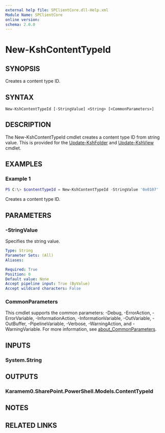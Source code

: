 ```yaml
---
external help file: SPClientCore.dll-Help.xml
Module Name: SPClientCore
online version:
schema: 2.0.0
---
```


# New-KshContentTypeId

## SYNOPSIS
Creates a content type ID.

## SYNTAX

```
New-KshContentTypeId [-StringValue] <String> [<CommonParameters>]
```

## DESCRIPTION
The New-KshContentTypeId cmdlet creates a content type ID from string value.
This is provided for the [Update-KshFolder](Update-KshFolder.md) and [Update-KshView](Update-KshView.md) cmdlet.

## EXAMPLES

### Example 1
```powershell
PS C:\> $contentTypeId = New-KshContentTypeId -StringValue '0x0107'
```

Creates a content type ID.

## PARAMETERS

### -StringValue
Specifies the string value.

```yaml
Type: String
Parameter Sets: (All)
Aliases:

Required: True
Position: 0
Default value: None
Accept pipeline input: True (ByValue)
Accept wildcard characters: False
```

### CommonParameters
This cmdlet supports the common parameters: -Debug, -ErrorAction, -ErrorVariable, -InformationAction, -InformationVariable, -OutVariable, -OutBuffer, -PipelineVariable, -Verbose, -WarningAction, and -WarningVariable. For more information, see [about_CommonParameters](http://go.microsoft.com/fwlink/?LinkID=113216).

## INPUTS

### System.String

## OUTPUTS

### Karamem0.SharePoint.PowerShell.Models.ContentTypeId

## NOTES

## RELATED LINKS
